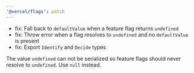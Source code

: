```yaml
---
'@vercel/flags': patch
---
```


- fix: Fall back to `defaultValue` when a feature flag returns `undefined`
- fix: Throw error when a flag resolves to `undefined` and no `defaultValue` is present
- fix: Export `Identify` and `Decide` types

The value `undefined` can not be serialized so feature flags should never resolve to `undefined`. Use `null` instead.
